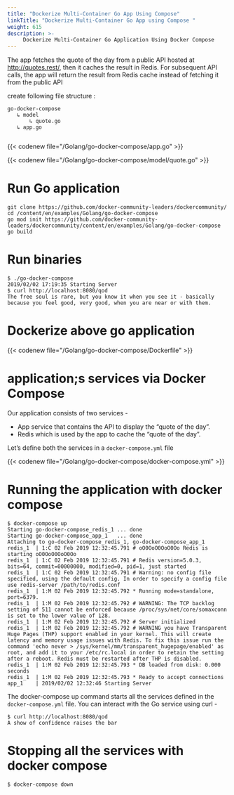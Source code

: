 ```yaml
---
title: "Dockerize Multi-Container Go App Using Compose"
linkTitle: "Dockerize Multi-Container Go App using Compose "
weight: 615
description: >-
     Dockerize Multi-Container Go Application Using Docker Compose
---
```





The app fetches the quote of the day from a public API hosted at http://quotes.rest/, then it caches the result in Redis. For subsequent API calls, the app will return the result from Redis cache instead of fetching it from the public API

 create following file structure :
 
 ```
 go-docker-compose
	↳ model
		↳ quote.go
	↳ app.go
 
 
 ```
 {{< codenew file="/Golang/go-docker-compose/app.go" >}}
 
 {{< codenew file="/Golang/go-docker-compose/model/quote.go" >}}
 

# Run Go application 

```
git clone https://github.com/docker-community-leaders/dockercommunity/
cd /content/en/examples/Golang/go-docker-compose
go mod init https://github.com/docker-community-leaders/dockercommunity/content/en/examples/Golang/go-docker-compose
go build
```
# Run binaries 

```
$ ./go-docker-compose
2019/02/02 17:19:35 Starting Server
$ curl http://localhost:8080/qod
The free soul is rare, but you know it when you see it - basically because you feel good, very good, when you are near or with them.

```

# Dockerize above go application 


 {{< codenew file="/Golang/go-docker-compose/Dockerfile" >}}


# application;s services via Docker Compose 

Our application consists of two services -

- App service that contains the API to display the “quote of the day”.
- Redis which is used by the app to cache the “quote of the day”.

Let’s define both the services in a `docker-compose.yml` file 

 {{< codenew file="/Golang/go-docker-compose/docker-compose.yml" >}}
 
 # Running the application with docker compose

```
$ docker-compose up
Starting go-docker-compose_redis_1 ... done
Starting go-docker-compose_app_1   ... done
Attaching to go-docker-compose_redis_1, go-docker-compose_app_1
redis_1  | 1:C 02 Feb 2019 12:32:45.791 # oO0OoO0OoO0Oo Redis is starting oO0OoO0OoO0Oo
redis_1  | 1:C 02 Feb 2019 12:32:45.791 # Redis version=5.0.3, bits=64, commit=00000000, modified=0, pid=1, just started
redis_1  | 1:C 02 Feb 2019 12:32:45.791 # Warning: no config file specified, using the default config. In order to specify a config file use redis-server /path/to/redis.conf
redis_1  | 1:M 02 Feb 2019 12:32:45.792 * Running mode=standalone, port=6379.
redis_1  | 1:M 02 Feb 2019 12:32:45.792 # WARNING: The TCP backlog setting of 511 cannot be enforced because /proc/sys/net/core/somaxconn is set to the lower value of 128.
redis_1  | 1:M 02 Feb 2019 12:32:45.792 # Server initialized
redis_1  | 1:M 02 Feb 2019 12:32:45.792 # WARNING you have Transparent Huge Pages (THP) support enabled in your kernel. This will create latency and memory usage issues with Redis. To fix this issue run the command 'echo never > /sys/kernel/mm/transparent_hugepage/enabled' as root, and add it to your /etc/rc.local in order to retain the setting after a reboot. Redis must be restarted after THP is disabled.
redis_1  | 1:M 02 Feb 2019 12:32:45.793 * DB loaded from disk: 0.000 seconds
redis_1  | 1:M 02 Feb 2019 12:32:45.793 * Ready to accept connections
app_1    | 2019/02/02 12:32:46 Starting Server

```

The docker-compose up command starts all the services defined in the `docker-compose.yml` file. 
You can interact with the Go service using curl -

```
$ curl http://localhost:8080/qod
A show of confidence raises the bar

```

# Stopping all the services with docker compose

```
$ docker-compose down

```




